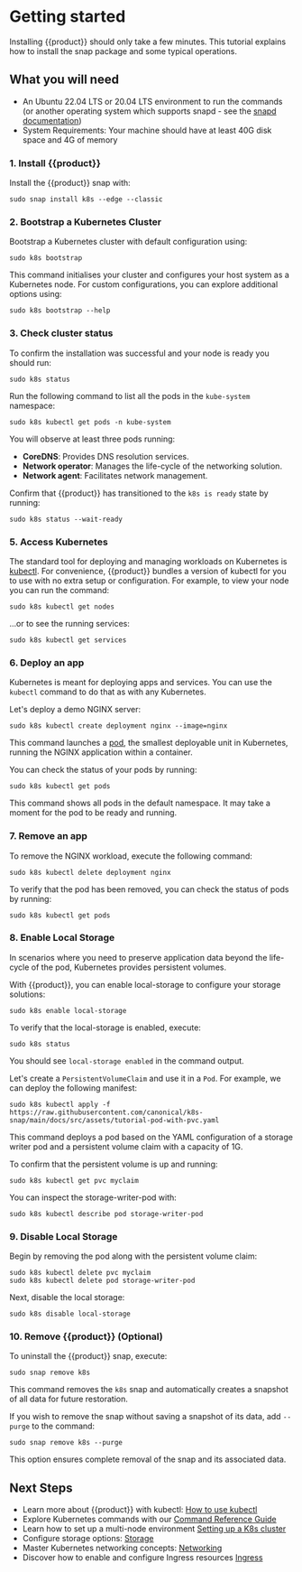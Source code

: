 # Getting started

Installing {{product}} should only take a few minutes. This tutorial
explains how to install the snap package and some typical operations.

## What you will need

- An Ubuntu 22.04 LTS or 20.04 LTS environment to run the commands (or
  another operating system which supports snapd - see the
  [snapd documentation](https://snapcraft.io/docs/installing-snapd))
- System Requirements: Your machine should have at least 40G disk space
  and 4G of memory

### 1. Install {{product}}

Install the {{product}} snap with:

```
sudo snap install k8s --edge --classic
```

### 2. Bootstrap a Kubernetes Cluster

Bootstrap a Kubernetes cluster with default configuration using:

```
sudo k8s bootstrap
```

This command initialises your cluster and configures your host system
as a Kubernetes node.
For custom configurations, you can explore additional options using:

```
sudo k8s bootstrap --help
```

### 3. Check cluster status

To confirm the installation was successful and your node is ready you
should run:

```
sudo k8s status
```

Run the following command to list all the pods in the `kube-system`
namespace:

```
sudo k8s kubectl get pods -n kube-system
```

You will observe at least three pods running:

- **CoreDNS**: Provides DNS resolution services.
- **Network operator**: Manages the life-cycle of the networking solution.
- **Network agent**: Facilitates network management.

Confirm that {{product}} has transitioned to the `k8s is ready` state
by running:

```
sudo k8s status --wait-ready
```

### 5. Access Kubernetes

The standard tool for deploying and managing workloads on Kubernetes
is [kubectl](https://kubernetes.io/docs/reference/kubectl/).
For convenience, {{product}} bundles a version of
kubectl for you to use with no extra setup or configuration.
For example, to view your node you can run the command:

```
sudo k8s kubectl get nodes
```

…or to see the running services:

```
sudo k8s kubectl get services
```

### 6. Deploy an app

Kubernetes is meant for deploying apps and services.
You can use the `kubectl`
command to do that as with any Kubernetes.

Let's deploy a demo NGINX server:

```
sudo k8s kubectl create deployment nginx --image=nginx
```

This command launches a
[pod](https://kubernetes.io/docs/concepts/workloads/pods/), the smallest
deployable unit in Kubernetes, running the NGINX application within a
container.

You can check the status of your pods by running:

```
sudo k8s kubectl get pods
```

This command shows all pods in the default namespace.
It may take a moment for the pod to be ready and running.

### 7. Remove an app

To remove the NGINX workload, execute the following command:

```
sudo k8s kubectl delete deployment nginx

```

To verify that the pod has been removed, you can check the status of pods by
running:

```
sudo k8s kubectl get pods
```

### 8. Enable Local Storage

In scenarios where you need to preserve application data beyond the
life-cycle of the pod, Kubernetes provides persistent volumes.

With {{product}}, you can enable local-storage to configure
your storage solutions:

```
sudo k8s enable local-storage
```

To verify that the local-storage is enabled, execute:

```
sudo k8s status
```

You should see `local-storage enabled` in the command output.

Let's create a `PersistentVolumeClaim` and use it in a `Pod`.
For example, we can deploy the following manifest:

```
sudo k8s kubectl apply -f https://raw.githubusercontent.com/canonical/k8s-snap/main/docs/src/assets/tutorial-pod-with-pvc.yaml
```

This command deploys a pod based on the YAML configuration of a
storage writer pod and a persistent volume claim with a capacity of 1G.

To confirm that the persistent volume is up and running:

```
sudo k8s kubectl get pvc myclaim
```

You can inspect the storage-writer-pod with:

```
sudo k8s kubectl describe pod storage-writer-pod
```

### 9. Disable Local Storage

Begin by removing the pod along with the persistent volume claim:

```
sudo k8s kubectl delete pvc myclaim
sudo k8s kubectl delete pod storage-writer-pod
```

Next, disable the local storage:

```
sudo k8s disable local-storage
```

### 10. Remove {{product}} (Optional)

To uninstall the {{product}} snap, execute:

```
sudo snap remove k8s
```

This command removes the `k8s` snap and automatically creates a snapshot of all
data for future restoration.

If you wish to remove the snap without saving a snapshot of its data, add
`--purge` to the command:

```
sudo snap remove k8s --purge
```

This option ensures complete removal of the snap and its associated data.

## Next Steps

- Learn more about {{product}} with kubectl: [How to use kubectl]
- Explore Kubernetes commands with our [Command Reference Guide]
- Learn how to set up a multi-node environment [Setting up a K8s cluster]
- Configure storage options: [Storage]
- Master Kubernetes networking concepts: [Networking]
- Discover how to enable and configure Ingress resources [Ingress]

<!-- LINKS -->

[How to use kubectl]: kubectl
[Command Reference Guide]: ../reference/commands
[Setting up a K8s cluster]: add-remove-nodes
[Storage]: ../howto/storage/index
[Networking]: ../howto/networking/index.md
[Ingress]: ../howto/networking/default-ingress.md
